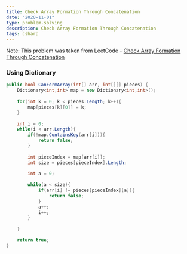 ```yaml
---
title: Check Array Formation Through Concatenation
date: "2020-11-01"
type: problem-solving
description: Check Array Formation Through Concatenation
tags: csharp
---
```


Note: This problem was taken from LeetCode - [Check Array Formation Through Concatenation](https://leetcode.com/problems/check-array-formation-through-concatenation/)

### Using Dictionary

```csharp
public bool CanFormArray(int[] arr, int[][] pieces) {
	Dictionary<int,int> map = new Dictionary<int,int>();
	
	for(int k = 0; k < pieces.Length; k++){
		map[pieces[k][0]] = k;
	}
	
	int i = 0;
	while(i < arr.Length){
		if(!map.ContainsKey(arr[i])){
			return false;
		}
		
		int pieceIndex = map[arr[i]];
		int size = pieces[pieceIndex].Length;
		
		int a = 0;
		
		while(a < size){
			if(arr[i] != pieces[pieceIndex][a]){
				return false;
			}
			a++;
			i++;
		}
		
	}
	
	return true;
}
```
